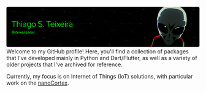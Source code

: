 [![Header](./github-header-image3.png)](https://www.youtube.com/watch?v=NfjsLmya1PI)
Welcome to my GitHub profile! Here, you'll find a collection of packages that I've developed mainly in Python and Dart/Flutter, as well as a variety of older projects that I've archived for reference.

Currently, my focus is on Internet of Things (IoT) solutions, with particular work on the [nanoCortex](https://github.com/teixeirazeus/Nanocortex).